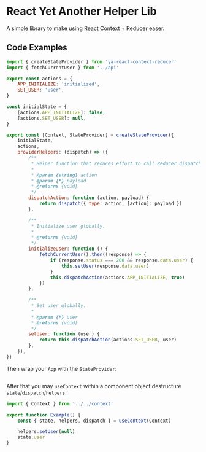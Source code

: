 # React Yet Another Helper Lib
A simple library to make using React Context + Reducer easer.

## Code Examples
```js
import { createStateProvider } from 'ya-react-context-reducer'
import { fetchCurrentUser } from '../api'

export const actions = {
    APP_INITIALIZE: 'initialized',
    SET_USER: 'user',
}

const initialState = {
    [actions.APP_INITIALIZE]: false,
    [actions.SET_USER]: null,
}

export const [Context, StateProvider] = createStateProvider({
    initialState,
    actions,
    providerHelpers: (dispatch) => ({
        /**
         * Helper function that reduces effort to call Reducer dispatch function.
         *
         * @param {string} action
         * @param {*} payload
         * @returns {void}
         */
        dispatchAction: function (action, payload) {
            return dispatch({ type: action, [action]: payload })
        },

        /**
         * Initialize user globally.
         *
         * @returns {void}
         */
        initializeUser: function () {
            fetchCurrentUser().then((response) => {
                if (response.status === 200 && response.data.user) {
                    this.setUser(response.data.user)
                }
                this.dispatchAction(actions.APP_INITIALIZE, true)
            })
        },

        /**
         * Set user globally.
         *
         * @param {*} user
         * @returns {void}
         */
        setUser: function (user) {
            return this.dispatchAction(actions.SET_USER, user)
        },
    }),
})
```
Then wrap your `App` with the `StateProvider`:
```js

```

After that you may `useContext` within a component object destructure `state`/`dispatch`/`helpers`:
```js
import { Context } from '../../context'

export function Example() {
    const { state, helpers, dispatch } = useContext(Context)

    helpers.setUser(null)
    state.user
}
```
